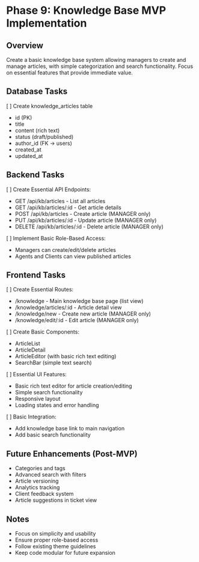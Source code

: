 # Phase 9: Knowledge Base MVP Implementation

## Overview
Create a basic knowledge base system allowing managers to create and manage articles, with simple categorization and search functionality. Focus on essential features that provide immediate value.

## Database Tasks
[ ] Create knowledge_articles table
  - id (PK)
  - title
  - content (rich text)
  - status (draft/published)
  - author_id (FK -> users)
  - created_at
  - updated_at

## Backend Tasks
[ ] Create Essential API Endpoints:
  - GET /api/kb/articles - List all articles
  - GET /api/kb/articles/:id - Get article details
  - POST /api/kb/articles - Create article (MANAGER only)
  - PUT /api/kb/articles/:id - Update article (MANAGER only)
  - DELETE /api/kb/articles/:id - Delete article (MANAGER only)

[ ] Implement Basic Role-Based Access:
  - Managers can create/edit/delete articles
  - Agents and Clients can view published articles

## Frontend Tasks
[ ] Create Essential Routes:
  - /knowledge - Main knowledge base page (list view)
  - /knowledge/articles/:id - Article detail view
  - /knowledge/new - Create new article (MANAGER only)
  - /knowledge/edit/:id - Edit article (MANAGER only)

[ ] Create Basic Components:
  - ArticleList
  - ArticleDetail
  - ArticleEditor (with basic rich text editing)
  - SearchBar (simple text search)

[ ] Essential UI Features:
  - Basic rich text editor for article creation/editing
  - Simple search functionality
  - Responsive layout
  - Loading states and error handling

[ ] Basic Integration:
  - Add knowledge base link to main navigation
  - Add basic search functionality

## Future Enhancements (Post-MVP)
- Categories and tags
- Advanced search with filters
- Article versioning
- Analytics tracking
- Client feedback system
- Article suggestions in ticket view

## Notes
- Focus on simplicity and usability
- Ensure proper role-based access
- Follow existing theme guidelines
- Keep code modular for future expansion 